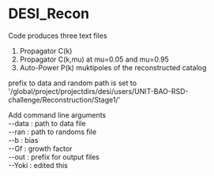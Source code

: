 # DESI_Recon
Code produces three text files
1) Propagator C(k)
2) Propagator C(k,mu) at mu=0.05 and mu=0.95
3) Auto-Power P(k) muktipoles of the reconstructed catalog  

prefix to data and random path is set to '/global/project/projectdirs/desi/users/UNIT-BAO-RSD-challenge/Reconstruction/Stage1/'  
  
Add command line arguments  
--data : path to data file  
--ran : path to randoms file  
--b : bias  
--Gf : growth factor  
--out : prefix for output files  
--Yoki : edited this

